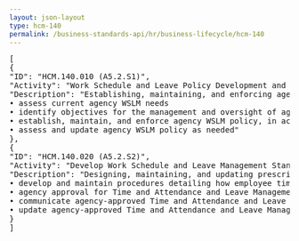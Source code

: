 ```yaml
---
layout: json-layout
type: hcm-140
permalink: /business-standards-api/hr/business-lifecycle/hcm-140
---
```

<pre>
[
{
"ID": "HCM.140.010 (A5.2.S1)",
"Activity": "Work Schedule and Leave Policy Development and Management",
"Description": "Establishing, maintaining, and enforcing agency work schedule and leave policy. The outcomes of this service include, but are not limited to:
• assess current agency WSLM needs
• identify objectives for the management and oversight of agency WSLM
• establish, maintain, and enforce agency WSLM policy, in accordance with all applicable federal rules and regulations
• assess and update agency WSLM policy as needed"
},
{
"ID": "HCM.140.020 (A5.2.S2)",
"Activity": "Develop Work Schedule and Leave Management Standard Operating Procedures",
"Description": "Designing, maintaining, and updating prescribed methods to be followed routinely for the capture and administration of Time and Attendance and Leave Management. SOPs must be approved by designated agency officials. The outcomes of this service include, but are not limited to:
• develop and maintain procedures detailing how employee timecard and leave management activities will be performed
• agency approval for Time and Attendance and Leave Management procedures
• communicate agency-approved Time and Attendance and Leave Management procedures to employees
• update agency-approved Time and Attendance and Leave Management procedures based on changing policy or other factors"
}
]
</pre>